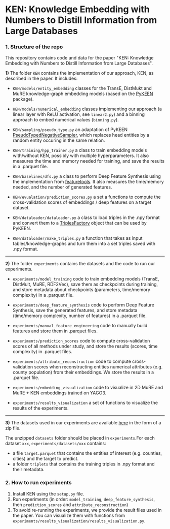 # KEN: Knowledge Embedding with Numbers to Distill Information from Large Databases

### 1. Structure of the repo

This repository contains code and data for the paper "KEN: Knowledge Embedding with Numbers to Distill Information from Large Databases".

**1)** The folder `KEN` contains the implementation of our approach, KEN, as described in the paper. It includes:

- `KEN/models/entity_embedding` classes for the TransE, DistMukt and MuRE knowledge-graph embedding models (based on the [PyKEEN](https://github.com/pykeen/pykeen) package).

- `KEN/models/numerical_embedding` classes implementing our approach (a linear layer with ReLU activation, see `linear2.py`) and a binning approach to embed numerical values (`binning.py`).

- `KEN/sampling/pseudo_type.py` an adaptation of PyKEEN [PseudoTypedNegativeSampler](https://pykeen.readthedocs.io/en/stable/api/pykeen.sampling.PseudoTypedNegativeSampler.html), which replaces head entities by a random entity occuring in the same relation.

- `KEN/training/hpp_trainer.py` a class to train embedding models with/without KEN, possibly with multiple hyperparameters. It also measures the time and memory needed for training, and save the results in a .parquet file.

- `KEN/baselines/dfs.py` a class to perform Deep Feature Synthesis using the implementation from [featuretools](https://github.com/alteryx/featuretools/). It also measures the time/memory needed, and the number of generated features.

- `KEN/evualation/prediction_scores.py` a set a functions to compute the cross-validation scores of embeddings / deep features on a target dataset.

- `KEN/dataloader/dataloader.py` a class to load triples in the .npy format and convert them to a [TriplesFactory](https://pykeen.readthedocs.io/en/stable/reference/triples.html#pykeen.triples.TriplesFactory) object that can be used by PyKEEN.

- `KEN/dataloader/make_triples.py` a function that takes as input tables/knowledge-graphs and turn them into a set triples saved with .npy format.

***

**2)** The folder `experiments` contains the datasets and the code to run our experiments.

- `experiments/model_training` code to train embedding models (TransE, DistMult, MuRE, RDF2Vec), save them as checkpoints during training, and store metadata about checkpoints (parameters, time/memory complexity) in a .parquet file.

- `experiments/deep_feature_synthesis` code to perform Deep Feature Synthesis, save the generated features, and store metadata (time/memory complexity, number of features) in a .parquet file.

- `experiments/manual_feature_engineering` code to manually build features and store them in .parquet files.

- `experiments/prediction_scores` code to compute cross-validation scores of all methods under study, and store the results (scores, time complexity) in .parquet files.

- `experiments/attribute_reconstruction` code to compute cross-validation scores when reconstructing entities numerical attributes (e.g. county population) from their embeddings. We store the results in a .parquet file.

- `experiments/embedding_visualization` code to visualize in 2D MuRE and MuRE + KEN embeddings trained on YAGO3.

- `experiments/results_visualization` a set of functions to visualize the results of the experiments.

***

**3)** The datasets used in our experiments are available [here](https://drive.google.com/file/d/1v4twxrOe_I9GSY9Xd7GEqnGLh3-4cGxn/view?usp=sharing) in the form of a zip file.

The unzipped `datasets` folder should be placed in `experiments`.For each dataset `xxx`, `experiments/datasets/xxx` contains:
- a file `target.parquet` that contains the entities of interest (e.g. counties, cities) and the target to predict.
- a folder `triplets` that contains the training triples in .npy format and their metadata.


### 2. How to run experiments

1) Install KEN using the `setup.py` file.
2) Run experiments (in order: `model_training`, `deep_feature_synthesis`, then `prediction_scores` and `attribute_reconstruction`)
3) To avoid re-running the experiments, we provide the result files used in the paper. You can visualize them with functions from `experiments/results_visualization/results_visualization.py`.
